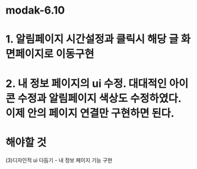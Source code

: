 # modak-6.10
# 1. 알림페이지 시간설정과 클릭시 해당 글 화면페이지로 이동구현
# 2. 내 정보 페이지의 ui 수정. 대대적인 아이콘 수정과 알림페이지 색상도 수정하였다. 이제 안의 페이지 연결만 구현하면 된다.
# 해야할 것
(3)디자인적 ui 다듬기 - 내 정보 페이지 기능 구현
